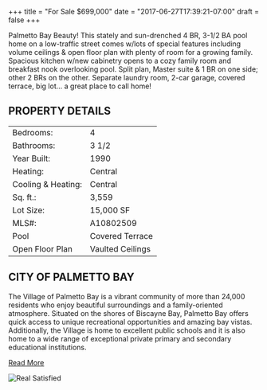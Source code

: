 +++
title = "For Sale $699,000"
date = "2017-06-27T17:39:21-07:00"
draft = false
+++

Palmetto Bay Beauty! This stately and sun-drenched 4 BR, 3-1/2 BA pool home on a low-traffic street comes w/lots of special features including volume ceilings & open floor plan with plenty of room for a growing family. Spacious kitchen w/new cabinetry opens to a cozy family room and breakfast nook overlooking pool. Split plan, Master suite & 1 BR on one side; other 2 BRs on the other. Separate laundry room, 2-car garage, covered terrace, big lot... a great place to call home!

## PROPERTY DETAILS
|||
|:---|:---|
Bedrooms: |4|
Bathrooms:| 3 1/2|
Year Built:| 1990|
Heating: |Central|
Cooling & Heating:| Central|
Sq. ft.: |3,559|
Lot Size: |15,000 SF|
MLS#: | A10802509|
Pool|Covered Terrace|
Open Floor Plan|Vaulted Ceilings|\

## CITY OF PALMETTO BAY

The Village of Palmetto Bay is a vibrant community of more than 24,000 residents who enjoy beautiful surroundings and a family-oriented atmosphere. Situated on the shores of Biscayne Bay, Palmetto Bay offers quick access to unique recreational opportunities and amazing bay vistas. Additionally, the Village is home to excellent public schools and it is also home to a wide range of exceptional private primary and secondary educational institutions.

[Read More](https://www.palmettobay-fl.gov/)

![Real Satisfied](/images/Testimonial_Helena__amp__Herbert_Noll.png)
